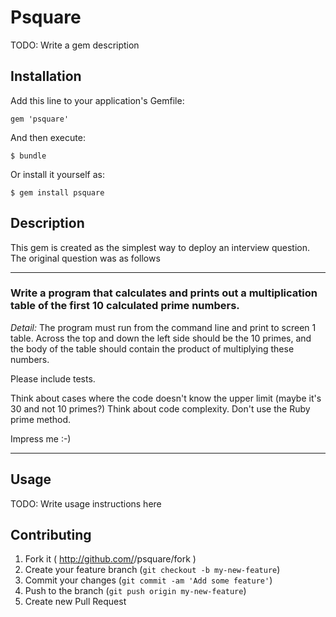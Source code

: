 # Psquare

TODO: Write a gem description

## Installation

Add this line to your application's Gemfile:

    gem 'psquare'

And then execute:

    $ bundle

Or install it yourself as:

    $ gem install psquare

## Description

This gem is created as the simplest way to deploy an interview question. The original question was as follows

-------------------------------------------
### Write a program that calculates and prints out a multiplication table of the first 10 calculated prime numbers.

*Detail:* The program must run from the command line and print to screen 1 table.
Across the top and down the left side should be the 10 primes, and the body of the table should contain the product of multiplying these numbers.
 
Please include tests.

Think about cases where the code doesn't know the upper limit (maybe it's 30 and not 10 primes?)
Think about code complexity.
Don't use the Ruby prime method.

Impress me :-)

-------------------------------------------- 

## Usage

TODO: Write usage instructions here

## Contributing

1. Fork it ( http://github.com/<my-github-username>/psquare/fork )
2. Create your feature branch (`git checkout -b my-new-feature`)
3. Commit your changes (`git commit -am 'Add some feature'`)
4. Push to the branch (`git push origin my-new-feature`)
5. Create new Pull Request
